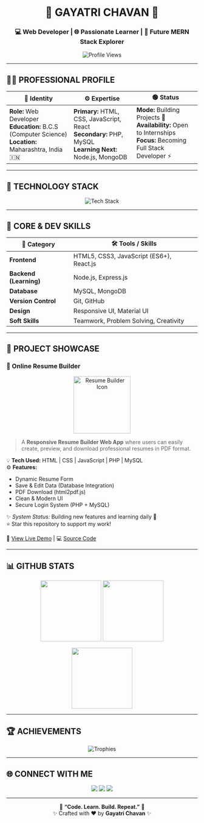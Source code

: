 <h1 align="center">🌸 GAYATRI CHAVAN 🌸</h1>
<h3 align="center">💻 Web Developer | 🌐 Passionate Learner | 🚀 Future MERN Stack Explorer</h3>

<p align="center">
  <img src="https://komarev.com/ghpvc/?username=gayatric052&label=Profile%20Views&color=7B68EE&style=flat" alt="Profile Views" />
</p>

---

## 👩‍💻 PROFESSIONAL PROFILE

| 👤 Identity | ⚙️ Expertise | 🟢 Status |
|-------------|--------------|-----------|
| **Role:** Web Developer <br> **Education:** B.C.S (Computer Science) <br> **Location:** Maharashtra, India 🇮🇳 | **Primary:** HTML, CSS, JavaScript, React <br> **Secondary:** PHP, MySQL <br> **Learning Next:** Node.js, MongoDB | **Mode:** Building Projects 💪 <br> **Availability:** Open to Internships <br> **Focus:** Becoming Full Stack Developer ⚡ |

---

## 🧠 TECHNOLOGY STACK

<p align="center">
  <img src="https://skillicons.dev/icons?i=html,css,js,react,php,mysql,nodejs,mongodb,git,github,vscode" alt="Tech Stack" />
</p>

---

## 💼 CORE & DEV SKILLS

| 🧩 Category | 🛠️ Tools / Skills |
|-------------|-------------------|
| **Frontend** | HTML5, CSS3, JavaScript (ES6+), React.js |
| **Backend (Learning)** | Node.js, Express.js |
| **Database** | MySQL, MongoDB |
| **Version Control** | Git, GitHub |
| **Design** | Responsive UI, Material UI |
| **Soft Skills** | Teamwork, Problem Solving, Creativity |

---

## 🚀 PROJECT SHOWCASE

### 📝 Online Resume Builder

<p align="center">
  <img src="https://cdn-icons-png.flaticon.com/512/3135/3135680.png" width="150" alt="Resume Builder Icon" />
</p>

> A **Responsive Resume Builder Web App** where users can easily create, preview, and download professional resumes in PDF format.

💡 **Tech Used:** HTML | CSS | JavaScript | PHP | MySQL  
⚙️ **Features:**
- Dynamic Resume Form
- Save & Edit Data (Database Integration)
- PDF Download (html2pdf.js)
- Clean & Modern UI
- Secure Login System (PHP + MySQL)

✨ *System Status:* Building new features and learning daily 🚀  
⭐ Star this repository to support my work!

🔗 [View Live Demo](https://your-portfolio-link.com) | 💻 [Source Code](https://github.com/gayatric052/resume-builder)

---

## 📊 GITHUB STATS

<p align="center">
  <img src="https://github-readme-stats.vercel.app/api?username=gayatric052&show_icons=true&theme=tokyonight" height="160"/>
  <img src="https://github-readme-streak-stats.herokuapp.com/?user=gayatric052&theme=tokyonight" height="160"/>
</p>

<p align="center">
  <img src="https://github-readme-stats.vercel.app/api/top-langs/?username=gayatric052&layout=compact&theme=tokyonight" height="160"/>
</p>

---

## 🏆 ACHIEVEMENTS

<p align="center">
  <img src="https://github-profile-trophy.vercel.app/?username=gayatric052&theme=onedark&no-frame=true&margin-w=15" alt="Trophies" />
</p>

---

## 🌐 CONNECT WITH ME

<p align="center">
  <a href="https://linkedin.com/in/gayatric052"><img src="https://img.shields.io/badge/LinkedIn-Connect-blue?style=for-the-badge&logo=linkedin" /></a>
  <a href="mailto:gayatric052@gmail.com"><img src="https://img.shields.io/badge/Gmail-Contact-red?style=for-the-badge&logo=gmail" /></a>
  <a href="https://github.com/gayatric052"><img src="https://img.shields.io/badge/GitHub-Follow-black?style=for-the-badge&logo=github" /></a>
</p>

---

<p align="center">💜 <b>“Code. Learn. Build. Repeat.”</b> 💜 <br>✨ Crafted with ❤️ by <b>Gayatri Chavan</b> ✨</p>
